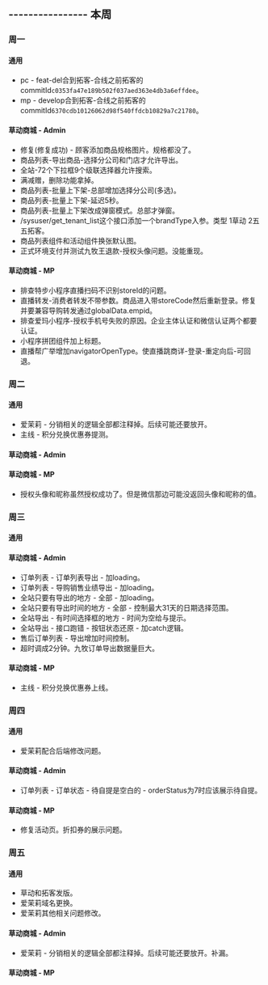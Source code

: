## ---------------- 本周

### 周一
#### 通用
* pc - feat-del合到拓客-合线之前拓客的commitId`c0353fa47e189b502f037aed363e4db3a6effdee`。
* mp - develop合到拓客-合线之前拓客的commitId`6370cdb10126062d98f540ffdcb10829a7c21780`。
#### 草动商城 - Admin
* 修复(修复成功) - 顾客添加商品规格图片。规格都没了。
* 商品列表-导出商品-选择分公司和门店才允许导出。
* 全站-72个下拉框9个级联选择器允许搜索。
* 满减赠，删除功能拿掉。
* 商品列表-批量上下架-总部增加选择分公司(多选)。
* 商品列表-批量上下架-延迟5秒。
* 商品列表-批量上下架改成弹窗模式。总部才弹窗。
* /sysuser/get_tenant_list这个接口添加一个brandType入参。类型 1草动 2五五拓客。
* 商品列表组件和活动组件换张默认图。
* 正式环境支付并测试九牧王退款-授权头像问题。没能重现。
#### 草动商城 - MP
* 排查特步小程序直播扫码不识别storeId的问题。
* 直播转发-消费者转发不带参数。商品进入带storeCode然后重新登录。修复并要兼容导购转发通过globalData.empid。
* 排查爱玛小程序-授权手机号失败的原因。企业主体认证和微信认证两个都要认证。
* 小程序拼团组件加上标题。
* 直播帮广举增加navigatorOpenType。使直播跳商详-登录-重定向后-可回退。

### 周二
#### 通用
* 爱茉莉 - 分销相关的逻辑全部都注释掉。后续可能还要放开。
* 主线 - 积分兑换优惠券提测。
#### 草动商城 - Admin
#### 草动商城 - MP
* 授权头像和昵称虽然授权成功了。但是微信那边可能没返回头像和昵称的值。

### 周三
#### 通用
#### 草动商城 - Admin
* 订单列表 - 订单列表导出 - 加loading。
* 订单列表 - 导购销售业绩导出 - 加loading。
* 全站只要有导出的地方 - 全部 - 加loading。
* 全站只要有导出时间的地方 - 全部 - 控制最大31天的日期选择范围。
* 全站导出 - 有时间选择框的地方 - 时间为空给与提示。
* 全站导出 - 接口跑错 - 按钮状态还原 - 加catch逻辑。
* 售后订单列表 - 导出增加时间控制。
* 超时调成2分钟。九牧订单导出数据量巨大。
#### 草动商城 - MP
* 主线 - 积分兑换优惠券上线。

### 周四
#### 通用
* 爱茉莉配合后端修改问题。
#### 草动商城 - Admin
* 订单列表 - 订单状态 - 待自提是空白的 - orderStatus为7时应该展示待自提。
#### 草动商城 - MP
* 修复活动页。折扣券的展示问题。

### 周五
#### 通用
* 草动和拓客发版。
* 爱茉莉域名更换。
* 爱茉莉其他相关问题修改。
#### 草动商城 - Admin
* 爱茉莉 - 分销相关的逻辑全部都注释掉。后续可能还要放开。补漏。
#### 草动商城 - MP
